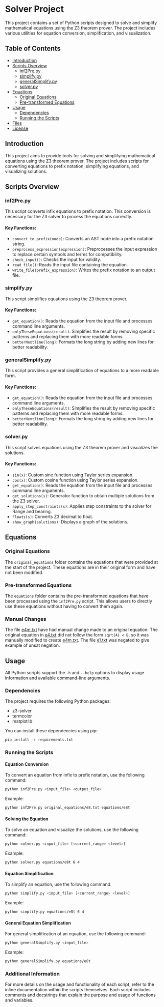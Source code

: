 # Solver Project

This project contains a set of Python scripts designed to solve and simplify mathematical equations using the Z3 theorem prover. The project includes various utilities for equation conversion, simplification, and visualization.

## Table of Contents

- [Introduction](#introduction)
- [Scripts Overview](#scripts-overview)
  - [inf2Pre.py](#inf2prepy)
  - [simplify.py](#simplifypy)
  - [generalSimplify.py](#generalsimplifypy)
  - [solver.py](#solverpy)
- [Equations](#equations)
  - [Original Equations](#original-equations)
  - [Pre-transformed Equations](#pre-transformed-equations)
- [Usage](#usage)
  - [Dependencies](#dependencies)
  - [Running the Scripts](#running-the-scripts)
- [Files](#files)
- [License](#license)

## Introduction

This project aims to provide tools for solving and simplifying mathematical equations using the Z3 theorem prover. The project includes scripts for converting equations to prefix notation, simplifying equations, and visualizing solutions.

## Scripts Overview

### inf2Pre.py

This script converts infix equations to prefix notation. This conversion is necessary for the Z3 solver to process the equations correctly.

#### Key Functions:
- `convert_to_prefix(node)`: Converts an AST node into a prefix notation string.
- `preprocess_expression(expression)`: Preprocesses the input expression to replace certain symbols and terms for compatibility.
- `check_input()`: Checks the input for validity.
- `read_file()`: Reads the input file containing the equation.
- `write_file(prefix_expression)`: Writes the prefix notation to an output file.

### simplify.py

This script simplifies equations using the Z3 theorem prover.

#### Key Functions:
- `get_equation()`: Reads the equation from the input file and processes command line arguments.
- `onlyTheseEquations(result)`: Simplifies the result by removing specific patterns and replacing them with more readable forms.
- `betterNextline(long)`: Formats the long string by adding new lines for better readability.

### generalSimplify.py

This script provides a general simplification of equations to a more readable form.

#### Key Functions:
- `get_equation()`: Reads the equation from the input file and processes command line arguments.
- `onlyTheseEquations(result)`: Simplifies the result by removing specific patterns and replacing them with more readable forms.
- `betterNextline(long)`: Formats the long string by adding new lines for better readability.

### solver.py

This script solves equations using the Z3 theorem prover and visualizes the solutions.

#### Key Functions:
- `sin(x)`: Custom sine function using Taylor series expansion.
- `cos(x)`: Custom cosine function using Taylor series expansion.
- `get_equation()`: Reads the equation from the input file and processes command line arguments.
- `get_solutions(s)`: Generator function to obtain multiple solutions from the Z3 solver.
- `apply_step_constraints(s)`: Applies step constraints to the solver for Range and bearing.
- `Floats(s)`: Converts Z3 decimal to float.
- `show_graph(solutions)`: Displays a graph of the solutions.

## Equations

### Original Equations

The `original_equations` folder contains the equations that were provided at the start of the project. These equations are in their original form and have not been modified.

### Pre-transformed Equations

The `equations` folder contains the pre-transformed equations that have been processed using the `inf2Pre.py` script. This allows users to directly use these equations without having to convert them again.

### Manual Changes

The file [e4m.txt](#file:e4m.txt-context) have had manual change made to an original equation. The original equation in [e4.txt](#file:e4.txt-context) did not follow the form `sqrt(A) < B`, so it was manually modified to create [e4m.txt](#file:e4m.txt-1-context).
The file [e1.txt](#file:e1.txt-context) was negated to give example of unsat negation.
## Usage
All Python scripts support the `-h` and `--help` options to display usage information and available command-line arguments.
### Dependencies

The project requires the following Python packages:
- z3-solver
- termcolor
- matplotlib

You can install these dependencies using pip:
```sh
pip install -r requirements.txt
```

### Running the Scripts

#### Equation Conversion

To convert an equation from infix to prefix notation, use the following command:

```sh
python inf2Pre.py <input_file> <output_file>
```

Example:

```sh
python inf2Pre.py original_equations/e8.txt equations/e8t
```
#### Solving the Equation

To solve an equation and visualize the solutions, use the following command:

```sh
python solver.py <input_file> [<current_range> <level>]
```

Example:

```sh
python solver.py equations/e8t 6 4
```

#### Equation Simplification

To simplify an equation, use the following command:

```sh
python simplify.py <input_file> [<current_range> <level>]
```

Example:

```sh
python simplify.py equations/e8t 6 4
```

#### General Equation Simplification

For general simplification of an equation, use the following command:

```sh
python generalSimplify.py <input_file>
```

Example:

```sh
python generalSimplify.py equations/e8t
```

### Additional Information

For more details on the usage and functionality of each script, refer to the inline documentation within the scripts themselves. Each script includes comments and docstrings that explain the purpose and usage of functions and variables.


